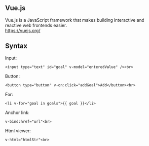 ## Vue.js
Vue.js is a JavaScript framework that makes building interactive and reactive web frontends easier.<br>
https://vuejs.org/<br>

## Syntax
Input:<br>
```
<input type="text" id="goal" v-model="enteredValue" /><br>
```
Button:<br>
```
<button type="button" v-on:click="addGoal">Add</button><br>
```
For:<br>
```
<li v-for="goal in goals">{{ goal }}</li>
```
Anchor link:<br>
```
v-bind:href="url"<br>
```
Html viewer:<br>
```
v-html="htmlStr"<br>
```
